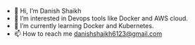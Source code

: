 - 👋 Hi, I’m Danish Shaikh
- 👀 I’m interested in Devops tools like Docker and AWS cloud.
- 🌱 I’m currently learning Docker and Kubernetes.
- 📫 How to reach me danishshaikh6123@gmail.com

<!---
Danishshaikh6123/Danishshaikh6123 is a ✨ special ✨ repository because its `README.md` (this file) appears on your GitHub profile.
You can click the Preview link to take a look at your changes.
--->
